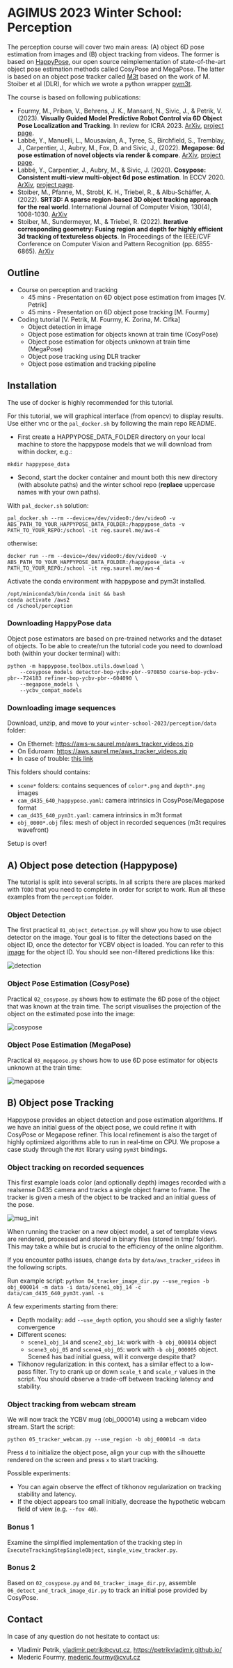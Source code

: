 # AGIMUS 2023 Winter School: Perception

The perception course will cover two main areas: (A) object 6D pose estimation from images and (B) object tracking from videos.
The former is based on [HappyPose](https://github.com/agimus-project/happypose), our open source reimplementation of state-of-the-art object pose estimation methods called CosyPose and MegaPose.
The latter is based on an object pose tracker called [M3t](https://github.com/DLR-RM/3DObjectTracking/) based on the work of M. Stoiber et al (DLR), for which we wrote a python wrapper [pym3t](https://github.com/MedericFourmy/pym3t).

The course is based on following publications:

- Fourmy, M., Priban, V., Behrens, J. K., Mansard, N., Sivic, J., & Petrik, V. (2023). **Visually Guided Model Predictive Robot Control via 6D Object Pose Localization and Tracking**. In review for ICRA 2023. [ArXiv](https://arxiv.org/pdf/2311.05344), [project page](https://data.ciirc.cvut.cz/public/projects/2023VisualMPC/).
- Labbé, Y., Manuelli, L., Mousavian, A., Tyree, S., Birchfield, S., Tremblay, J., Carpentier, J., Aubry, M., Fox, D. and Sivic, J., (2022). **Megapose: 6d pose estimation of novel objects via render & compare**. [ArXiv](https://arxiv.org/abs/2212.06870), [project page](https://megapose6d.github.io/).
- Labbé, Y., Carpentier, J., Aubry, M., & Sivic, J. (2020). **Cosypose: Consistent multi-view multi-object 6d pose estimation**. In ECCV 2020. [ArXiv](https://arxiv.org/abs/2008.08465), [project page](https://www.di.ens.fr/willow/research/cosypose/).
- Stoiber, M., Pfanne, M., Strobl, K. H., Triebel, R., & Albu-Schäffer, A. (2022). **SRT3D: A sparse region-based 3D object tracking approach for the real world**. International Journal of Computer Vision, 130(4), 1008-1030. [ArXiv](https://arxiv.org/abs/2110.12715)
- Stoiber, M., Sundermeyer, M., & Triebel, R. (2022). **Iterative corresponding geometry: Fusing region and depth for highly efficient 3d tracking of textureless objects**. In Proceedings of the IEEE/CVF Conference on Computer Vision and Pattern Recognition (pp. 6855-6865). [ArXiv](https://arxiv.org/abs/2203.05334)

## Outline

- Course on perception and tracking
  - 45 mins - Presentation on 6D object pose estimation from images [V. Petrik]
  - 45 mins - Presentation on 6D object pose tracking [M. Fourmy]
- Coding tutorial [V. Petrik, M. Fourmy, K. Zorina, M. Cifka]
  - Object detection in image
  - Object pose estimation for objects known at train time (CosyPose)
  - Object pose estimation for objects unknown at train time (MegaPose)
  - Object pose tracking using DLR tracker
  - Object pose estimation and tracking pipeline

## Installation

The use of docker is highly recommended for this tutorial.  


For this tutorial, we will graphical interface (from opencv) to display results. Use either vnc or the `pal_docker.sh` by following the main repo README.

- First create a HAPPYPOSE_DATA_FOLDER directory on your local machine to store the happypose models that we will download from within docker, e.g.:
```
mkdir happypose_data
```

- Second, start the docker container and mount both this new directory (with absolute paths) and the winter school repo (**replace** uppercase names with your own paths).

With `pal_docker.sh` solution:
```
pal_docker.sh --rm --device=/dev/video0:/dev/video0 -v ABS_PATH_TO_YOUR_HAPPYPOSE_DATA_FOLDER:/happypose_data -v PATH_TO_YOUR_REPO:/school -it reg.saurel.me/aws-4
```

otherwise:

```
docker run --rm --device=/dev/video0:/dev/video0 -v ABS_PATH_TO_YOUR_HAPPYPOSE_DATA_FOLDER:/happypose_data -v PATH_TO_YOUR_REPO:/school -it reg.saurel.me/aws-4
```

Activate the conda environment with happypose and pym3t installed.
```
/opt/miniconda3/bin/conda init && bash
conda activate /aws2
cd /school/perception
```

### Downloading HappyPose data

Object pose estimators are based on pre-trained networks and the dataset of objects.
To be able to create/run the tutorial code you need to download both (within your docker terminal) with:
```
python -m happypose.toolbox.utils.download \
    --cosypose_models detector-bop-ycbv-pbr--970850 coarse-bop-ycbv-pbr--724183 refiner-bop-ycbv-pbr--604090 \
    --megapose_models \
    --ycbv_compat_models
```

### Downloading image sequences
Download, unzip, and move to your `winter-school-2023/perception/data` folder:
- On Ethernet: <https://aws-w.saurel.me/aws_tracker_videos.zip>
- On Eduroam: <https://aws.saurel.me/aws_tracker_videos.zip>
- In case of trouble: [this link](https://drive.google.com/file/d/1U_M_3kl9UNfTGxRaG7rRlok3fkut_jDA/view?usp=sharing)

This folders should contains:
- `scene*` folders: contains sequences of `color*.png` and `depth*.png` images
- `cam_d435_640_happypose.yaml`: camera intrinsics in CosyPose/Megapose format
- `cam_d435_640_pym3t.yaml`: camera intrinsics in m3t format
- `obj_0000*.obj` files: mesh of object in recorded sequences (m3t requires wavefront)

Setup is over!

## A) Object pose detection (Happypose)

The tutorial is split into several scripts. In all scripts there are places marked with `TODO` that you need to complete in order for script to work. Run all these examples from the `perception` folder.

### Object Detection

The first practical `01_object_detection.py` will show you how to use object detector on the image.
Your goal is to filter the detections based on the object ID, once the detector for YCBV object is loaded.
You can refer to this [image](doc/ycbv_objects.png) for the object ID.
You should see non-filtered predictions like this:

![detection](doc/detections.png)


### Object Pose Estimation (CosyPose)

Practical `02_cosypose.py` shows how to estimate the 6D pose of the object that was known at the train time. The script visualises the projection of the object on the estimated pose into the image:

![cosypose](doc/cosypose.png)

### Object Pose Estimation (MegaPose)

Practical `03_megapose.py` shows how to use 6D pose estimator for objects unknown at the train time:

![megapose](doc/megapose.png)

## B) Object pose Tracking
Happypose provides an object detection and pose estimation algorithms. If we have an initial guess of the object pose, we could refine it with CosyPose or Megapose refiner. This local refinement is also the target of highly optimized algorithms able to run in real-time on CPU. We propose a case study through the `M3t` library using `pym3t` bindings.

### Object tracking on recorded sequences
This first example loads color (and optionally depth) images recorded with a realsense D435 camera and tracks a single object frame to frame.
The tracker is given a mesh of the object to be tracked and an initial guess of the pose.

![mug_init](doc/mug_init.png)

When running the tracker on a new object model, a set of template views are rendered, processed and stored in binary files (stored in tmp/ folder). This may take a while but is crucial to the efficiency of the online algorithm.

If you encounter paths issues, change `data` by `data/aws_tracker_videos` in the following scripts.

Run example script:
`python 04_tracker_image_dir.py --use_region -b obj_000014 -m data -i data/scene1_obj_14 -c data/cam_d435_640_pym3t.yaml -s`

A few experiments starting from there:
- Depth modality: add `--use_depth` option, you should see a slighly faster convergence
- Different scenes:
  - `scene1_obj_14` and `scene2_obj_14`: work with `-b obj_000014` object
  - `scene3_obj_05` and `scene4_obj_05`: work with `-b obj_000005` object. Scene4 has bad initial guess, will it converge despite that?
- Tikhonov regularization: in this context, has a similar effect to a low-pass filter. Try to crank up or down `scale_t` and
`scale_r` values in the script. You should observe a trade-off between tracking latency and stability.

### Object tracking from webcam stream
We will now track the YCBV mug (obj_000014) using a webcam video stream. Start the script:

`python 05_tracker_webcam.py --use_region -b obj_000014 -m data`

Press `d` to initialize the object pose, align your cup with the silhouette rendered on the screen and press `x` to start tracking.


Possible experiments:
- You can again observe the effect of tikhonov regularization on tracking stability and latency.
- If the object appears too small initially, decrease the hypothetic webcam field of view (e.g. `--fov 40`). 

### Bonus 1
Examine the simplified implementation of the tracking step in `ExecuteTrackingStepSingleObject`, `single_view_tracker.py`.

### Bonus 2
Based on `02_cosypose.py` and `04_tracker_image_dir.py`, assemble `06_detect_and_track_image_dir.py` to track an initial pose provided by CosyPose.

## Contact
In case of any question do not hesitate to contact us:
- Vladimir Petrik, vladimir.petrik@cvut.cz, https://petrikvladimir.github.io/
- Mederic Fourmy, mederic.fourmy@cvut.cz
